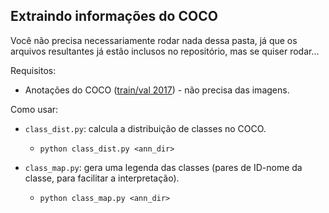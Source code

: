 ## Extraindo informações do COCO

Você não precisa necessariamente rodar nada dessa pasta, já que os arquivos resultantes já estão inclusos no repositório, mas se quiser rodar...

Requisitos:
* Anotações do COCO ([train/val 2017](https://cocodataset.org/#download)) - não precisa das imagens.

Como usar:
* `class_dist.py`: calcula a distribuição de classes no COCO.
    * `python class_dist.py <ann_dir>`

* `class_map.py`: gera uma legenda das classes (pares de ID-nome da classe, para facilitar a interpretação).
    * `python class_map.py <ann_dir>`